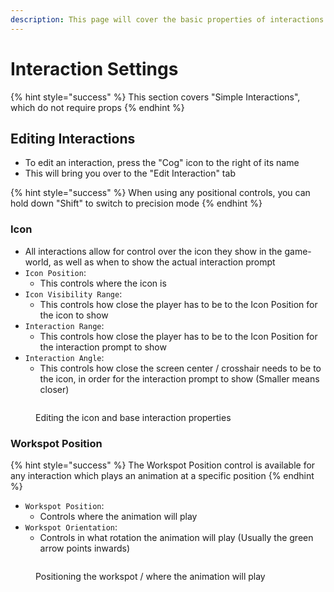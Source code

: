 ```yaml
---
description: This page will cover the basic properties of interactions
---
```


# Interaction Settings

{% hint style="success" %}
This section covers "Simple Interactions", which do not require props
{% endhint %}

## Editing Interactions

* To edit an interaction, press the "Cog" icon to the right of its name
* This will bring you over to the "Edit Interaction" tab

{% hint style="success" %}
When using any positional controls, you can hold down "Shift" to switch to precision mode
{% endhint %}

### Icon

* All interactions allow for control over the icon they show in the game-world, as well as when to show the actual interaction prompt
* `Icon Position`:
  * This controls where the icon is
* `Icon Visibility Range`:
  * This controls how close the player has to be to the Icon Position for the icon to show
* `Interaction Range`:
  * This controls how close the player has to be to the Icon Position for the interaction prompt to show
* `Interaction Angle`:
  * This controls how close the screen center / crosshair needs to be to the icon, in order for the interaction prompt to show (Smaller means closer)

<figure><img src="../../../.gitbook/assets/NIFMoveIcon.gif" alt=""><figcaption><p>Editing the icon and base interaction properties</p></figcaption></figure>

### Workspot Position

{% hint style="success" %}
The Workspot Position control is available for any interaction which plays an animation at a specific position
{% endhint %}

* `Workspot Position`:
  * Controls where the animation will play
* `Workspot Orientation`:
  * Controls in what rotation the animation will play (Usually the green arrow points inwards)

<figure><img src="../../../.gitbook/assets/NIFMoveWorkspot.gif" alt=""><figcaption><p>Positioning the workspot / where the animation will play</p></figcaption></figure>
